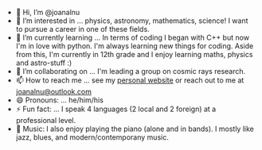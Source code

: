 - 👋 Hi, I’m @joanalnu
- 👀 I’m interested in ... physics, astronomy, mathematics, science! I want to pursue a career in one of these fields.
- 🌱 I’m currently learning ... In terms of coding I began with C++ but now I'm in love with python. I'm always learning new things for coding. Aside from this, I'm currently in 12th grade and I enjoy learning maths, physics and astro-stuff :)
- 💞️ I’m collaborating on ... I'm leading a group on cosmic rays research.
- 📫 How to reach me ... see my [personal website](https://joanalnu.github.io/career) or reach out to me at [joanalnu@outlook.com](mailto:joanalnu@outlook.com)
- 😄 Pronouns: ... he/him/his
- ⚡ Fun fact: ... I speak 4 languages (2 local and 2 foreign) at a professional level.
- 🎹 Music: I also enjoy playing the piano (alone and in bands). I mostly like jazz, blues, and modern/contemporany music.


<!---
joanalnu/joanalnu is a ✨ special ✨ repository because its `README.md` (this file) appears on your GitHub profile.
You can click the Preview link to take a look at your changes.
--->
